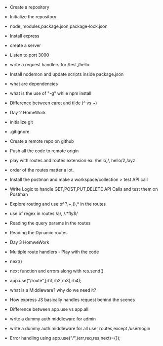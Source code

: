 - Create a repository
- Initialize the repository
- node_modules,package.json,package-lock.json
- Install express
- create a server
- Listen to port 3000 
- write a request handlers for /test,/hello
- Install nodemon and update scripts inside package.json
- what are dependencies
- what is the use of "-g" while npm install 
- Difference between caret and tilde (^ vs ~)

- Day 2 HomeWork
- initialize git
- .gitignore
- Create a remote repo on github
- Push all the code to remote origin 
- play with routes and routes extension ex: /hello,/, hello/2,/xyz
- order of the routes matter a lot. 
- Install the postman and make a workspace/collection > test API call
- Write Logic to handle GET,POST,PUT,DELETE API Calls and test them on Postman
- Explore routing and use of ?,+,(),* in the routes
- use of regex in routes /a/, /.*fly$/
- Reading the query params in the routes
- Reading the Dynamic routes 


- Day 3 HomweWork
- Multiple route handlers - Play with the code
- next()
- next function and errors along with res.send()
- app.use("/route",[rh1,rh2,rh3],rh4);
- what is a Middleware? why do we need it?
- How express JS basically handles request behind the scenes
- Difference between app.use vs app.all
- write a dummy auth middleware for admin
- write a dummy auth middleware for all user routes,except /user/login
- Error handling using app.use("/",(err,req,res,next)={});
